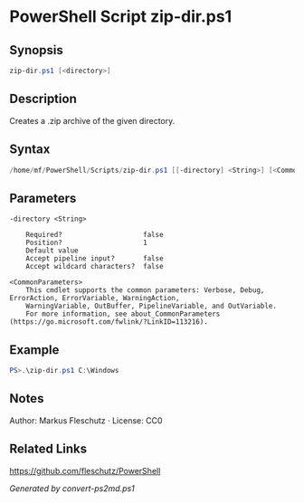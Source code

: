 # PowerShell Script zip-dir.ps1

## Synopsis
```powershell
zip-dir.ps1 [<directory>]
```

## Description
Creates a .zip archive of the given directory.

## Syntax
```powershell
/home/mf/PowerShell/Scripts/zip-dir.ps1 [[-directory] <String>] [<CommonParameters>]
```

## Parameters

```
-directory <String>
    
    Required?                    false
    Position?                    1
    Default value                
    Accept pipeline input?       false
    Accept wildcard characters?  false
```

```
<CommonParameters>
    This cmdlet supports the common parameters: Verbose, Debug, ErrorAction, ErrorVariable, WarningAction, 
    WarningVariable, OutBuffer, PipelineVariable, and OutVariable.
    For more information, see about_CommonParameters (https://go.microsoft.com/fwlink/?LinkID=113216).
```

## Example
```powershell
PS>.\zip-dir.ps1 C:\Windows
```


## Notes
Author: Markus Fleschutz · License: CC0

## Related Links
https://github.com/fleschutz/PowerShell

*Generated by convert-ps2md.ps1*
